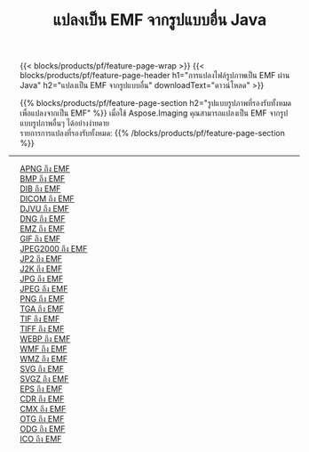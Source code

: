 ﻿---
title: แปลงเป็น EMF จากรูปแบบอื่น Java 
weight: 3920
url: /th/java/conversion/to/emf 
lang: th
langdirlevel: 2
locales: zh-hans,ja,it,ru,de,es,fr,nl,id,lt,pl,pt,vi,tr,ko,zh-hant,ar,hi,th,sv,cs,uk,he
description: เมื่อใช้ Aspose.Imaging คุณสามารถแปลงเป็น EMF จากรูปแบบอื่นได้อย่างง่ายดาย
---

{{< blocks/products/pf/feature-page-wrap >}}
{{< blocks/products/pf/feature-page-header h1="การแปลงไฟล์รูปภาพเป็น EMF ผ่าน Java" h2="แปลงเป็น EMF จากรูปแบบอื่น" downloadText="ดาวน์โหลด" >}}


{{% blocks/products/pf/feature-page-section  h2="รูปแบบรูปภาพที่รองรับทั้งหมดเพื่อแปลงจากเป็น EMF" %}}
เมื่อใช้ Aspose.Imaging คุณสามารถแปลงเป็น EMF จากรูปแบบรูปภาพอื่นๆ ได้อย่างง่ายดาย
<br/>
รายการการแปลงที่รองรับทั้งหมด:
{{% /blocks/products/pf/feature-page-section %}}
<div class="container-fluid productfamilypage bg-gray">
    <div class="convertypes bg-gray agp-content section">
        <div class="container">
		<hr style="margin-left:-20px;"/>
		<div class="row other-converters">
		    <div class='col-md-2 other-converter remove-lp remove-rp'><a href="/imaging/th/java/conversion/apng-to-emf" >APNG ถึง EMF</a></div>
<div class='col-md-2 other-converter remove-lp remove-rp'><a href="/imaging/th/java/conversion/bmp-to-emf" >BMP ถึง EMF</a></div>
<div class='col-md-2 other-converter remove-lp remove-rp'><a href="/imaging/th/java/conversion/dib-to-emf" >DIB ถึง EMF</a></div>
<div class='col-md-2 other-converter remove-lp remove-rp'><a href="/imaging/th/java/conversion/dicom-to-emf" >DICOM ถึง EMF</a></div>
<div class='col-md-2 other-converter remove-lp remove-rp'><a href="/imaging/th/java/conversion/djvu-to-emf" >DJVU ถึง EMF</a></div>
<div class='col-md-2 other-converter remove-lp remove-rp'><a href="/imaging/th/java/conversion/dng-to-emf" >DNG ถึง EMF</a></div>
<div class='col-md-2 other-converter remove-lp remove-rp'><a href="/imaging/th/java/conversion/emz-to-emf" >EMZ ถึง EMF</a></div>
<div class='col-md-2 other-converter remove-lp remove-rp'><a href="/imaging/th/java/conversion/gif-to-emf" >GIF ถึง EMF</a></div>
<div class='col-md-2 other-converter remove-lp remove-rp'><a href="/imaging/th/java/conversion/jpeg2000-to-emf" >JPEG2000 ถึง EMF</a></div>
<div class='col-md-2 other-converter remove-lp remove-rp'><a href="/imaging/th/java/conversion/jp2-to-emf" >JP2 ถึง EMF</a></div>
<div class='col-md-2 other-converter remove-lp remove-rp'><a href="/imaging/th/java/conversion/j2k-to-emf" >J2K ถึง EMF</a></div>
<div class='col-md-2 other-converter remove-lp remove-rp'><a href="/imaging/th/java/conversion/jpg-to-emf" >JPG ถึง EMF</a></div>
<div class='col-md-2 other-converter remove-lp remove-rp'><a href="/imaging/th/java/conversion/jpeg-to-emf" >JPEG ถึง EMF</a></div>
<div class='col-md-2 other-converter remove-lp remove-rp'><a href="/imaging/th/java/conversion/png-to-emf" >PNG ถึง EMF</a></div>
<div class='col-md-2 other-converter remove-lp remove-rp'><a href="/imaging/th/java/conversion/tga-to-emf" >TGA ถึง EMF</a></div>
<div class='col-md-2 other-converter remove-lp remove-rp'><a href="/imaging/th/java/conversion/tif-to-emf" >TIF ถึง EMF</a></div>
<div class='col-md-2 other-converter remove-lp remove-rp'><a href="/imaging/th/java/conversion/tiff-to-emf" >TIFF ถึง EMF</a></div>
<div class='col-md-2 other-converter remove-lp remove-rp'><a href="/imaging/th/java/conversion/webp-to-emf" >WEBP ถึง EMF</a></div>
<div class='col-md-2 other-converter remove-lp remove-rp'><a href="/imaging/th/java/conversion/wmf-to-emf" >WMF ถึง EMF</a></div>
<div class='col-md-2 other-converter remove-lp remove-rp'><a href="/imaging/th/java/conversion/wmz-to-emf" >WMZ ถึง EMF</a></div>
<div class='col-md-2 other-converter remove-lp remove-rp'><a href="/imaging/th/java/conversion/svg-to-emf" >SVG ถึง EMF</a></div>
<div class='col-md-2 other-converter remove-lp remove-rp'><a href="/imaging/th/java/conversion/svgz-to-emf" >SVGZ ถึง EMF</a></div>
<div class='col-md-2 other-converter remove-lp remove-rp'><a href="/imaging/th/java/conversion/eps-to-emf" >EPS ถึง EMF</a></div>
<div class='col-md-2 other-converter remove-lp remove-rp'><a href="/imaging/th/java/conversion/cdr-to-emf" >CDR ถึง EMF</a></div>
<div class='col-md-2 other-converter remove-lp remove-rp'><a href="/imaging/th/java/conversion/cmx-to-emf" >CMX ถึง EMF</a></div>
<div class='col-md-2 other-converter remove-lp remove-rp'><a href="/imaging/th/java/conversion/otg-to-emf" >OTG ถึง EMF</a></div>
<div class='col-md-2 other-converter remove-lp remove-rp'><a href="/imaging/th/java/conversion/odg-to-emf" >ODG ถึง EMF</a></div>
<div class='col-md-2 other-converter remove-lp remove-rp'><a href="/imaging/th/java/conversion/ico-to-emf" >ICO ถึง EMF</a></div>
                </div>
        </div>
    </div>
</div>
<br/>

